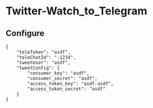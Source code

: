 # Twitter-Watch_to_Telegram

## Configure
```
{
	"teleToken": "asdf",
	"teleChatId": "-1234",
	"tweetUser": "asdf",
	"tweetConfig": {
		"consumer_key": "asdf",
		"consumer_secret": "asdf",
		"access_token_key": "asdf-asdf",
		"access_token_secret": "asdf"
	}
}
```

